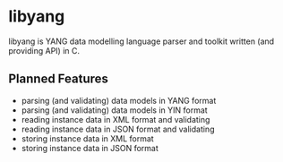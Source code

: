 # libyang

libyang is YANG data modelling language parser and toolkit written (and
providing API) in C.


## Planned Features

* parsing (and validating) data models in YANG format
* parsing (and validating) data models in YIN format
* reading instance data in XML format and validating
* reading instance data in JSON format and validating
* storing instance data in XML format
* storing instance data in JSON format
